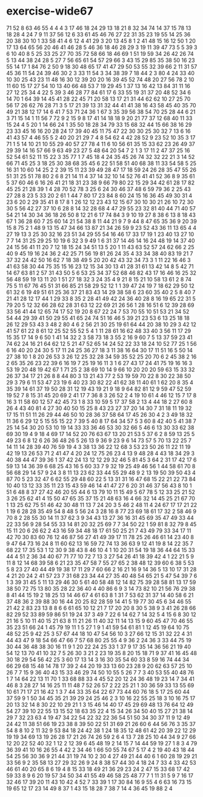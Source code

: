 # exercise-wide67
71
52
8
63
46
55
4
4
4
3
17
46
18
24
29
13
18
21
8
32
34
74
14
37
15
78
13
18
28
4
24
7
9
11
37
56
12
6
33
61
45
46
76
27
22
31
35
23
19
55
14
25
36
20
38
30
10
1
33
58
41
4
6
12
4
41
29
3
20
13
45
8
1
2
41
48
15
16
12
50
1
20
17
13
64
65
56
20
46
41
46
28
5
46
36
18
46
28
29
3
19
11
39
47
73
5
5
39
3
6
10
40
8
5
25
33
25
27
70
35
72
58
66
18
46
69
1
51
19
59
34
26
42
26
74
5
13
44
38
24
28
5
27
7
56
65
61
54
57
29
66
3
43
15
29
85
35
38
50
16
23
55
14
17
1
84
76
2
50
9
18
30
48
65
17
41
47
29
50
53
55
32
39
66
2
11
31
57
45
36
11
54
24
39
46
30
2
3
33
11
54
3
34
38
39
7
18
44
2
3
80
4
24
33
40
10
30
25
43
23
11
48
16
30
12
39
20
20
16
39
45
52
74
48
20
27
56
78
2
10
11
60
15
17
27
54
10
13
40
66
48
53
7
19
29
45
1
37
13
16
42
13
84
31
11
16
27
12
25
34
4
22
5
39
3
46
28
77
84
61
17
6
33
55
19
31
37
20
48
52
34
6
14
70
1
64
39
14
45
41
28
22
45
71
20
58
13
17
21
31
44
62
62
10
27
25
70
56
17
26
62
76
28
71
3
5
17
21
39
13
31
32
44
41
41
38
16
43
58
45
40
35
70
49
21
38
12
17
14
6
41
7
53
71
24
36
1
67
3
35
39
56
38
54
70
25
28
44
6
21
3
71
15
14
1
11
56
7
72
9
2
15
9
8
17
41
14
18
18
9
20
21
77
37
12
68
40
11
33
15
24
4
5
20
1
14
66
24
1
35
50
18
28
34
79
33
15
68
32
44
15
66
38
16
29
23
33
45
16
16
20
28
24
17
39
40
45
11
75
47
22
30
30
25
30
32
7
13
6
16
41
43
57
4
46
55
5
2
40
20
21
29
7
4
8
54
62
4
42
28
52
9
23
52
10
35
3
17
71
1
5
14
10
21
10
55
29
40
57
27
78
4
11
6
10
56
61
35
15
33
62
23
26
49
37
29
39
14
16
57
66
9
63
49
23
27
5
48
64
20
54
7
2
1
3
17
11
2
47
37
25
16
52
54
61
52
11
15
22
3
35
77
1
7
45
18
4
24
35
45
26
74
32
32
22
21
3
14
52
66
71
45
25
3
18
25
30
38
68
35
45
6
22
51
58
51
40
68
38
11
33
54
58
5
25
16
31
10
60
14
25
2
2
39
15
11
23
39
49
28
47
17
18
59
24
26
28
35
47
55
26
51
31
25
51
78
80
2
6
8
21
14
11
4
37
14
32
10
14
52
76
41
41
52
36
8
9
35
61
5
37
60
46
6
16
26
41
21
18
31
23
38
9
66
79
80
22
15
29
34
42
61
28
17
82
45
25
21
28
39
1
4
28
70
52
78
3
25
6
24
30
46
37
48
6
59
79
36
2
25
43
27
28
8
23
5
33
20
2
61
1
44
7
80
17
23
84
8
60
24
15
16
36
45
49
30
31
4
23
6
20
2
29
35
41
8
17
8
1
26
12
12
23
43
12
15
67
30
10
30
21
26
10
72
30
30
5
56
42
27
37
10
6
28
8
14
32
28
68
4
47
29
55
23
32
81
40
44
71
40
57
54
21
14
30
34
36
18
26
50
8
12
21
6
17
74
84
3
9
10
19
27
8
38
6
13
8
18
43
67
1
36
28
60
7
25
60
14
21
54
38
8
11
44
21
9
7
9
44
8
47
65
35
36
9
20
39
15
8
75
2
1
48
9
13
15
47
34
66
13
87
21
34
26
59
9
23
52
43
36
11
13
65
4
4
27
19
13
3
25
30
32
16
23
51
34
29
55
54
16
46
17
33
17
19
1
23
40
13
27
10
7
7
14
31
25
29
25
10
19
6
32
3
9
49
1
6
31
37
14
46
14
16
24
48
19
14
37
40
24
15
56
41
11
20
7
12
18
15
24
34
51
13
5
20
1
11
43
63
52
57
24
62
66
2
25
40
9
45
19
16
24
36
2
42
25
71
56
19
81
26
24
35
4
33
34
38
40
83
19
21
7
37
32
24
42
50
16
62
7
18
38
49
5
20
20
42
43
32
34
73
3
1
11
22
16
46
3
41
63
58
30
44
75
35
15
16
23
12
15
34
30
13
41
28
31
61
13
42
14
8
5
42
71
14
67
63
81
2
57
31
43
50
5
6
53
25
34
37
52
68
46
82
43
17
16
46
16
25
32
56
48
59
19
13
11
20
1
51
27
18
32
3
24
35
4
9
21
8
15
21
10
58
13
61
2
8
74
75
5
11
67
76
45
51
31
66
85
21
58
29
52
12
1
1
39
47
24
19
7
18
62
29
50
12
61
32
6
19
49
51
61
25
36
37
21
83
43
14
29
38
58
6
23
60
35
40
2
5
8
40
7
21
41
28
12
17
44
1
29
33
8
35
2
28
41
49
42
24
36
40
28
8
16
19
65
22
31
5
79
20
5
12
32
66
28
62
28
31
63
12
22
69
21
26
56
1
28
16
51
6
12
39
28
69
33
56
41
44
12
65
74
17
52
19
20
8
67
22
24
7
53
70
55
10
51
53
21
34
52
54
44
29
39
41
50
29
55
41
65
24
74
51
16
46
5
39
21
23
53
6
13
25
18
18
26
12
29
53
43
3
48
2
80
4
6
2
56
21
30
25
19
61
64
44
20
38
10
29
3
42
12
41
57
61
22
8
61
12
25
52
55
52
5
4
1
11
28
61
16
62
48
33
40
3
56
11
17
29
15
35
17
14
9
6
50
1
41
14
32
2
3
58
73
18
3
55
2
16
9
60
7
5
13
37
59
23
41
74
62
24
16
21
64
62
12
5
21
47
52
65
14
24
52
22
33
18
24
10
52
77
25
1
56
6
16
40
20
24
30
5
17
11
24
25
36
27
18
3
11
38
16
64
30
17
11
51
16
5
50
14
27
38
10
1
8
20
26
53
3
26
12
25
32
28
34
59
35
52
25
20
70
6
2
45
38
2
16
2
65
35
26
23
22
39
6
16
19
7
25
19
16
11
3
1
6
27
43
17
24
41
75
19
16
16
3
53
19
20
48
19
42
67
1
71
25
2
38
69
10
14
9
66
10
20
20
20
59
63
15
33
32
26
37
34
17
21
26
8
8
44
80
3
13
21
43
77
2
53
19
59
70
22
8
30
22
38
50
29
3
79
6
11
53
47
23
19
6
40
23
30
82
22
41
62
38
11
40
61
1
62
20
8
35
4
35
39
14
61
37
19
50
28
31
12
19
43
19
21
9
18
9
64
82
81
12
9
59
47
52
59
19
52
7
8
15
31
45
20
69
2
41
17
7
36
8
3
26
52
2
4
19
10
61
4
46
12
15
7
17
8
16
3
11
58
60
12
57
42
45
73
1
8
33
10
59
5
17
37
58
2
13
4
44
18
2
27
60
8
26
4
43
40
81
4
27
30
40
50
15
25
8
43
23
27
37
20
14
30
7
31
18
11
19
32
17
15
11
51
11
26
29
44
46
50
10
28
36
37
58
64
17
45
26
30
4
2
3
49
18
32
11
36
6
29
12
5
15
55
15
22
7
39
5
40
8
17
64
34
57
5
3
60
8
42
40
5
41
38
7
25
14
54
30
20
53
10
19
14
33
33
36
46
53
30
32
66
5
46
6
13
30
33
62
38
69
30
19
4
9
18
4
69
17
14
52
20
76
63
67
13
20
21
53
5
37
6
2
8
59
13
25
5
49
23
6
8
12
6
26
36
48
26
5
26
13
9
36
9
23
9
6
14
73
57
5
70
13
22
25
7
14
11
14
28
39
40
76
59
19
4
3
38
13
36
22
12
68
3
53
23
50
26
11
22
11
19
42
19
13
26
53
71
2
41
47
4
20
24
12
75
26
23
4
13
9
48
28
4
43
18
34
29
3
40
38
44
47
39
36
1
37
42
24
13
12
12
29
32
46
5
81
45
3
64
2
31
17
42
17
6
59
13
14
36
39
6
68
25
43
16
5
60
33
7
9
32
19
25
49
46
56
1
44
58
61
70
8
56
68
29
14
57
9
24
3
8
11
13
23
62
33
44
55
29
48
9
2
13
19
50
39
50
43
4
87
70
5
23
32
47
6
62
55
29
48
60
22
5
13
31
31
16
47
68
15
22
21
22
73
84
10
40
13
12
33
35
11
23
15
43
59
46
14
41
47
27
6
20
31
46
37
56
43
8
10
1
51
6
48
8
37
27
42
46
20
55
44
6
13
79
10
11
15
49
5
67
78
5
12
33
25
21
52
3
26
25
62
41
4
15
50
47
65
35
37
15
21
48
63
16
4
66
32
14
45
25
21
67
70
1
13
25
62
75
51
46
42
30
48
11
13
7
24
20
3
5
46
2
48
11
4
24
67
17
17
21
22
1
19
6
28
28
35
49
54
8
48
5
56
24
3
28
16
8
77
23
69
18
61
17
32
2
58
46
9
70
8
2
28
55
30
14
11
37
62
3
9
34
43
13
27
36
16
31
45
69
35
47
49
33
44
22
33
56
9
28
54
55
33
14
81
20
32
25
69
7
7
34
50
22
1
59
81
8
32
79
8
45
15
11
20
6
26
62
2
43
16
59
34
48
18
17
61
50
25
21
7
43
49
79
33
34
17
11
42
70
30
83
60
76
12
46
87
56
27
41
49
39
17
11
78
25
26
46
61
14
23
40
8
9
47
64
73
16
24
8
11
60
62
13
16
59
72
74
13
36
63
9
12
41
19
8
14
22
35
7
68
22
17
35
53
1
12
30
9
38
43
8
46
10
4
1
10
20
31
54
19
18
36
44
64
15
33
44
4
51
2
36
34
40
67
71
77
10
72
7
13
3
27
54
26
41
18
39
42
4
1
22
21
5
9
11
8
12
14
68
39
58
6
21
23
35
47
58
7
55
27
65
2
38
48
12
39
60
6
38
5
53
5
8
23
27
40
44
49
19
38
17
11
29
7
60
66
2
16
21
16
9
14
36
5
13
10
17
31
28
4
21
20
24
2
41
57
23
7
31
68
23
34
44
27
35
40
48
54
65
21
5
47
54
39
7
6
1
3
39
31
45
5
11
13
29
46
30
5
61
40
58
48
12
14
82
75
39
28
58
81
13
17
59
38
50
72
75
13
80
35
28
22
36
40
4
40
86
6
9
3
14
73
82
10
21
56
76
29
38
8
41
44
15
19
2
18
25
13
14
46
67
4
61
63
8
1
31
7
53
62
31
37
14
40
58
6
21
37
48
36
2
39
88
30
16
44
20
25
82
28
59
14
41
5
19
77
30
45
6
34
46
55
21
42
2
83
23
13
8
8
6
6
61
65
10
12
21
7
17
20
20
8
30
5
38
9
3
41
26
28
66
82
29
52
33
89
59
86
51
19
24
37
3
49
7
22
6
14
62
7
14
32
5
4
15
6
8
30
12
21
16
5
10
11
40
15
21
63
8
11
21
26
11
40
32
11
14
13
15
9
60
45
47
70
46
55
35
23
51
66
24
1
45
79
19
11
1
5
27
1
9
1
41
59
54
61
81
1
12
45
19
64
10
75
48
52
25
9
42
25
3
57
67
44
18
10
47
54
56
10
3
27
66
12
15
31
32
22
4
31
44
43
47
9
18
54
66
47
66
7
57
68
80
25
55
4
9
36
2
24
36
3
33
44
75
19
30
44
36
48
38
30
16
11
9
1
20
22
24
25
33
1
37
9
17
35
14
36
56
21
19
40
54
12
13
70
41
10
32
7
5
26
30
3
21
2
23
19
35
8
20
15
18
71
9
37
41
16
45
48
30
18
29
54
56
42
25
3
60
17
13
14
3
16
30
35
54
60
33
8
59
16
74
44
34
66
29
68
15
48
14
78
17
39
2
44
20
19
33
13
60
23
28
9
20
62
63
57
25
10
26
7
7
15
9
36
40
43
15
33
46
29
74
50
10
55
5
26
7
7
3
40
53
55
40
48
76
1
7
14
64
22
13
11
70
1
33
68
88
33
4
45
52
20
12
24
36
48
19
23
14
7
34
41
46
8
3
28
27
14
16
25
11
11
48
7
52
26
57
2
22
25
21
1
30
36
59
33
13
55
69
10
61
71
17
21
16
42
1
3
7
44
33
35
64
22
67
73
44
60
76
18
5
17
25
60
44
37
59
9
1
50
34
45
35
21
39
29
24
25
46
2
3
10
16
22
55
25
18
3
10
16
75
17
20
13
32
14
8
30
22
10
29
21
1
3
15
46
14
40
17
45
29
69
48
13
76
64
12
49
54
27
39
10
22
55
13
15
52
18
63
35
22
4
15
34
26
34
50
40
15
27
21
38
14
29
7
32
23
63
4
19
47
34
22
54
22
32
22
36
54
51
50
34
30
37
11
9
12
49
24
42
11
38
51
66
19
23
38
8
39
50
22
51
31
69
21
26
60
6
44
56
76
3
35
37
54
8
8
10
2
11
32
9
53
84
18
24
42
38
1
24
18
35
12
48
61
42
20
39
22
12
29
19
19
34
69
13
19
26
28
17
21
26
74
26
59
2
6
4
13
7
28
25
10
44
34
9
27
66
12
20
22
52
40
32
1
12
2
12
39
6
45
48
19
2
14
15
7
14
44
59
19
27
1
8
3
4
79
36
39
41
10
16
26
55
4
42
2
34
46
1
66
50
55
74
67
5
17
4
2
19
40
43
18
44
54
25
56
30
36
9
21
44
31
19
74
10
2
30
4
27
49
21
44
40
6
1
60
28
19
29
21
33
56
9
2
35
58
13
27
29
32
26
9
24
8
38
57
44
30
4
18
24
7
33
4
33
42
53
46
61
40
20
65
8
6
19
4
8
15
33
18
49
21
36
29
23
24
2
47
15
33
68
17
42
59
33
8
9
6
20
19
57
34
50
34
41
55
49
46
58
25
48
77
7
1
11
31
5
9
7
16
17
32
46
17
39
20
11
43
10
42
4
52
7
33
39
1
17
30
84
16
9
55
4
6
63
16
73
15
19
65
12
17
23
14
49
8
37
1
43
15
18
28
7
38
7
14
4
36
45
19
88
2
4
